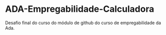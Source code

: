 # ADA-Empregabilidade-Calculadora
Desafio final do curso do módulo de github do curso de empregabilidade da Ada.

